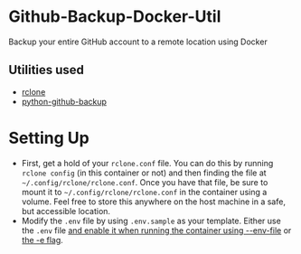 # Github-Backup-Docker-Util
Backup your entire GitHub account to a remote location using Docker

## Utilities used
- [rclone](https://rclone.org/)
- [python-github-backup](https://github.com/josegonzalez/python-github-backup)

# Setting Up
- First, get a hold of your `rclone.conf` file. You can do this by running `rclone config` (in this container or not) and then finding the file at `~/.config/rclone/rclone.conf`. Once you have that file, be sure to mount it to `~/.config/rclone/rclone.conf` in the container using a volume. Feel free to store this anywhere on the host machine in a safe, but accessible location.
- Modify the `.env` file by using `.env.sample` as your template. Either use the `.env` file [and enable it when running the container using --env-file](https://www.techrepublic.com/article/how-to-use-docker-env-file/) or [the -e flag](https://docs.docker.com/engine/reference/commandline/run/).